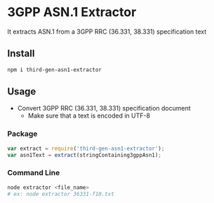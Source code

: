 # 3GPP ASN.1 Extractor

It extracts ASN.1 from a 3GPP RRC (36.331, 38.331) specification text

## Install

```sh
npm i third-gen-asn1-extractor
```

## Usage

- Convert 3GPP RRC (36.331, 38.331) specification document
   - Make sure that a text is encoded in UTF-8

### Package

```js
var extract = require('third-gen-asn1-extractor');
var asn1Text = extract(stringContaining3gppAsn1);
```

### Command Line

```sh
node extractor <file_name>
# ex: node extractor 36331-f10.txt
```
